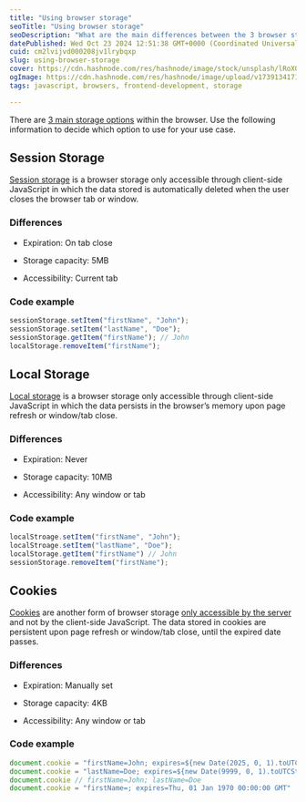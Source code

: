 ```yaml
---
title: "Using browser storage"
seoTitle: "Using browser storage"
seoDescription: "What are the main differences between the 3 browser storage options?"
datePublished: Wed Oct 23 2024 12:51:38 GMT+0000 (Coordinated Universal Time)
cuid: cm2lvijvd000208jv1lrybqxp
slug: using-browser-storage
cover: https://cdn.hashnode.com/res/hashnode/image/stock/unsplash/lRoX0shwjUQ/upload/3364f8dbd11117d4bcc45ebb1b0f45a2.jpeg
ogImage: https://cdn.hashnode.com/res/hashnode/image/upload/v1739134171743/5d8de910-7bad-42aa-b68d-3479aadfcf7a.jpeg
tags: javascript, browsers, frontend-development, storage

---
```


There are [3 main storage options](https://blog.webdevsimplified.com/2020-08/cookies-localstorage-sessionstorage/) within the browser. Use the following information to decide which option to use for your use case.

## Session Storage

[Session storage](https://developer.mozilla.org/en-US/docs/Web/API/Window/sessionStorage) is a browser storage only accessible through client-side JavaScript in which the data stored is automatically deleted when the user closes the browser tab or window.

### Differences

* Expiration: On tab close
    
* Storage capacity: 5MB
    
* Accessibility: Current tab
    

### Code example

```jsx
sessionStorage.setItem("firstName", "John");
sessionStorage.setItem("lastName", "Doe");
sessionStorage.getItem("firstName"); // John
localStorage.removeItem("firstName");
```

## Local Storage

[Local storage](https://developer.mozilla.org/en-US/docs/Web/API/Window/localStorage) is a browser storage only accessible through client-side JavaScript in which the data persists in the browser’s memory upon page refresh or window/tab close.

### Differences

* Expiration: Never
    
* Storage capacity: 10MB
    
* Accessibility: Any window or tab
    

### Code example

```jsx
localStroage.setItem("firstName", "John");
localStroage.setItem("lastName", "Doe");
localStorage.getItem("firstName") // John
sessionStorage.removeItem("firstName");
```

## Cookies

[Cookies](https://developer.mozilla.org/en-US/docs/Web/HTTP/Cookies) are another form of browser storage [only accessible by the server](https://owasp.org/www-community/HttpOnly) and not by the client-side JavaScript. The data stored in cookies are persistent upon page refresh or window/tab close, until the expired date passes.

### Differences

* Expiration: Manually set
    
* Storage capacity: 4KB
    
* Accessibility: Any window or tab
    

### Code example

```jsx
document.cookie = "firstName=John; expires=${new Date(2025, 0, 1).toUTCString()}"; // 01-01-2025
document.cookie = "lastName=Doe; expires=${new Date(9999, 0, 1).toUTCString()}"; // Never expires
document.cookie // firstName=John; lastName=Doe
document.cookie = "firstName=; expires=Thu, 01 Jan 1970 00:00:00 GMT"
```